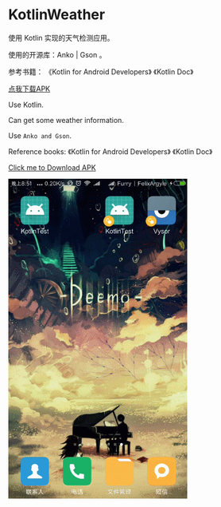 # KotlinWeather

使用 Kotlin 实现的天气检测应用。

使用的开源库：Anko | Gson 。

参考书籍：
《Kotlin for Android Developers》
《Kotlin Doc》

[点我下载APK](https://raw.githubusercontent.com/Sora-Shiro/KotlinWeather/master/extra/KotlinTest.apk)

Use Kotlin.

Can get some weather information.

Use ```Anko and Gson```.

Reference books:
《Kotlin for Android Developers》
《Kotlin Doc》

[Click me to Download APK](https://raw.githubusercontent.com/Sora-Shiro/KotlinWeather/blob/master/extra/KotlinTest.apk)

![Example](https://github.com/Sora-Shiro/KotlinWeather/blob/master/extra/show.gif)
